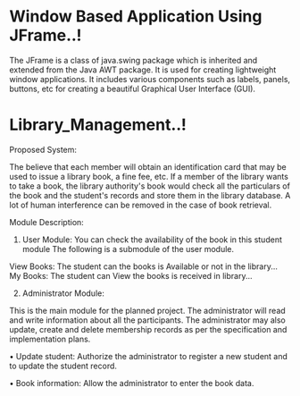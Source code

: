 # Window Based Application Using JFrame..!
The JFrame is a class of java.swing package which is inherited and extended from the Java AWT package. It is used for creating lightweight window applications. It includes various components such as labels, panels, buttons, etc for creating a beautiful Graphical User Interface (GUI).

# Library_Management..!

Proposed System:

The believe that each member will obtain an identification card that may be used to issue a library book, a fine fee, etc. If a member of the library wants to take a book, the library authority's book would check all the particulars of the book and the student's records and store them in the library database. A lot of human interference can be removed in the case of book retrieval.

Module Description:

1. User Module: You can check the availability of the book in this student module
The following is a submodule of the user module.

View Books: The student can the books is Available or not in the library...
My Books: The student can View the books is received in library... 

2. Administrator Module: 

This is the main module for the planned project. The administrator will read and write information about all the participants. The administrator may also update, create and delete membership records as per the specification and implementation plans.

• Update student:
Authorize the administrator to register a new student and to update the student record.

• Book information: 
Allow the administrator to enter the book data.
